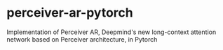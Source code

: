 # perceiver-ar-pytorch
Implementation of Perceiver AR, Deepmind's new long-context attention network based on Perceiver architecture, in Pytorch

